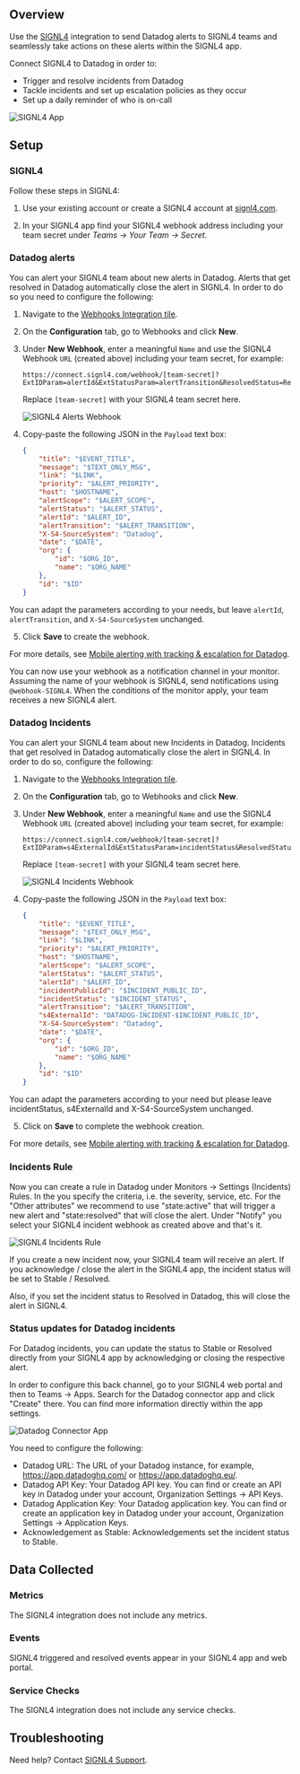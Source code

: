 ## Overview

Use the [SIGNL4][1] integration to send Datadog alerts to SIGNL4 teams and seamlessly take actions on these alerts within the SIGNL4 app.

Connect SIGNL4 to Datadog in order to:
- Trigger and resolve incidents from Datadog
- Tackle incidents and set up escalation policies as they occur
- Set up a daily reminder of who is on-call

![SIGNL4 App][2]

## Setup

### SIGNL4

Follow these steps in SIGNL4:

1. Use your existing account or create a SIGNL4 account at [signl4.com][1].

2. In your SIGNL4 app find your SIGNL4 webhook address including your team secret under *Teams -> Your Team -> Secret*.

### Datadog alerts

You can alert your SIGNL4 team about new alerts in Datadog. Alerts that get resolved in Datadog automatically close the alert in SIGNL4. In order to do so you need to configure the following:

1. Navigate to the [Webhooks Integration tile][9].

2. On the **Configuration** tab, go to Webhooks and click **New**.

3. Under **New Webhook**, enter a meaningful `Name` and use the SIGNL4 Webhook `URL` (created above) including your team secret, for example:

    ```
    https://connect.signl4.com/webhook/[team-secret]?ExtIDParam=alertId&ExtStatusParam=alertTransition&ResolvedStatus=Recovered
    ```

    Replace `[team-secret]` with your SIGNL4 team secret here.

    ![SIGNL4 Alerts Webhook][3]

4. Copy-paste the following JSON in the `Payload` text box:

    ```json
	{
		"title": "$EVENT_TITLE",
		"message": "$TEXT_ONLY_MSG",
		"link": "$LINK",
		"priority": "$ALERT_PRIORITY",
		"host": "$HOSTNAME",
		"alertScope": "$ALERT_SCOPE",
		"alertStatus": "$ALERT_STATUS",
		"alertId": "$ALERT_ID",
		"alertTransition": "$ALERT_TRANSITION",
		"X-S4-SourceSystem": "Datadog",
		"date": "$DATE",
		"org": {
			"id": "$ORG_ID",
			"name": "$ORG_NAME"
		},
		"id": "$ID"
	}
    ```

You can adapt the parameters according to your needs, but leave `alertId`, `alertTransition`, and `X-S4-SourceSystem` unchanged.

5. Click **Save** to create the webhook.

For more details, see [Mobile alerting with tracking & escalation for Datadog][7].

You can now use your webhook as a notification channel in your monitor. Assuming the name of your webhook is SIGNL4, send notifications using `@webhook-SIGNL4`. When the conditions of the monitor apply, your team receives a new SIGNL4 alert.

### Datadog Incidents

You can alert your SIGNL4 team about new Incidents in Datadog. Incidents that get resolved in Datadog automatically close the alert in SIGNL4. In order to do so, configure the following:

1. Navigate to the [Webhooks Integration tile][9].

2. On the **Configuration** tab, go to Webhooks and click **New**.

3. Under **New Webhook**, enter a meaningful `Name` and use the SIGNL4 Webhook `URL` (created above) including your team secret, for example:

    ```
    https://connect.signl4.com/webhook/[team-secret]?ExtIDParam=s4ExternalId&ExtStatusParam=incidentStatus&ResolvedStatus=resolved
    ```

    Replace `[team-secret]` with your SIGNL4 team secret here.

    ![SIGNL4 Incidents Webhook][4]

4. Copy-paste the following JSON in the `Payload` text box:

    ```json
	{
		"title": "$EVENT_TITLE",
		"message": "$TEXT_ONLY_MSG",
		"link": "$LINK",
		"priority": "$ALERT_PRIORITY",
		"host": "$HOSTNAME",
		"alertScope": "$ALERT_SCOPE",
		"alertStatus": "$ALERT_STATUS",
		"alertId": "$ALERT_ID",
		"incidentPublicId": "$INCIDENT_PUBLIC_ID",
		"incidentStatus": "$INCIDENT_STATUS",
		"alertTransition": "$ALERT_TRANSITION",
		"s4ExternalId": "DATADOG-INCIDENT-$INCIDENT_PUBLIC_ID",
		"X-S4-SourceSystem": "Datadog",
		"date": "$DATE",
		"org": {
			"id": "$ORG_ID",
			"name": "$ORG_NAME"
		},
		"id": "$ID"
	}
    ```

You can adapt the parameters according to your need but please leave incidentStatus, s4ExternalId and X-S4-SourceSystem unchanged.

5. Click on **Save** to complete the webhook creation.

For more details, see [Mobile alerting with tracking & escalation for Datadog][7].

### Incidents Rule

Now you can create a rule in Datadog under Monitors -> Settings (Incidents) Rules. In the you specify the criteria, i.e. the severity, service, etc. For the "Other attributes" we recommend to use "state:active" that will trigger a new alert and "state:resolved" that will close the alert. Under "Notify" you select your SIGNL4 incident webhook as created above and that's it.

![SIGNL4 Incidents Rule][5]

If you create a new incident now, your SIGNL4 team will receive an alert. If you acknowledge / close the alert in the SIGNL4 app, the incident status will be set to Stable / Resolved.

Also, if you set the incident status to Resolved in Datadog, this will close the alert in SIGNL4.

### Status updates for Datadog incidents

For Datadog incidents, you can update the status to Stable or Resolved directly from your SIGNL4 app by acknowledging or closing the respective alert.

In order to configure this back channel, go to your SIGNL4 web portal and then to Teams -> Apps. Search for the Datadog connector app and click "Create" there. You can find more information directly within the app settings.

![Datadog Connector App][6]

You need to configure the following:

- Datadog URL: The URL of your Datadog instance, for example, https://app.datadoghq.com/ or https://app.datadoghq.eu/.  
- Datadog API Key: Your Datadog API key. You can find or create an API key in Datadog under your account, Organization Settings -> API Keys.  
- Datadog Application Key: Your Datadog application key. You can find or create an application key in Datadog under your account, Organization Settings -> Application Keys.  
- Acknowledgement as Stable: Acknowledgements set the incident status to Stable.  

## Data Collected

### Metrics

The SIGNL4 integration does not include any metrics.

### Events

SIGNL4 triggered and resolved events appear in your SIGNL4 app and web portal.

### Service Checks

The SIGNL4 integration does not include any service checks.

## Troubleshooting
Need help? Contact [SIGNL4 Support][8].

[1]: https://www.signl4.com
[2]: https://raw.githubusercontent.com/DataDog/integrations-extras/master/signl4/images/signl4-phone.png
[3]: https://raw.githubusercontent.com/DataDog/integrations-extras/master/signl4/images/datadog-alerts-webhook.png
[4]: https://raw.githubusercontent.com/DataDog/integrations-extras/master/signl4/images/datadog-incidents-webhook.png
[5]: https://raw.githubusercontent.com/DataDog/integrations-extras/master/signl4/images/datadog-incidents-rule.png
[6]: https://raw.githubusercontent.com/DataDog/integrations-extras/master/signl4/images/signl4-datadog-connector-app.png
[7]: https://www.signl4.com/blog/portfolio_item/datadog_mobile_alerting/
[8]: mailto:success@signl4.com
[9]: https://app.datadoghq.com/account/settings#integrations/webhooks

